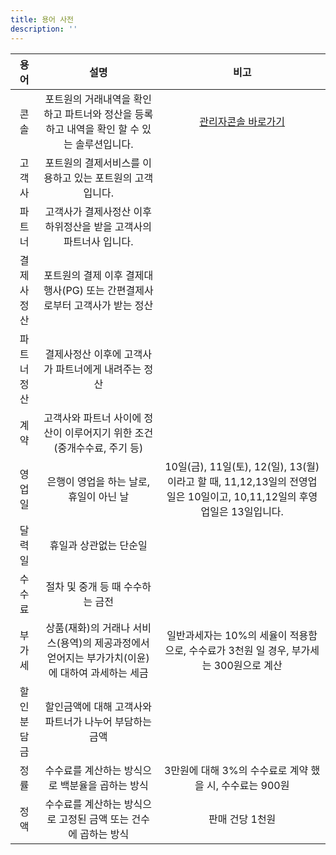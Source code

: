 ```yaml
---
title: 용어 사전
description: ''
---
```


|   용어  |                           설명                           |                                           비고                                          |
| :---: | :----------------------------------------------------: | :-----------------------------------------------------------------------------------: |
|   콘솔  |   포트원의 거래내역을 확인하고 파트너와 정산을 등록하고 내역을 확인 할 수 있는 솔루션입니다.  |                         [관리자콘솔 바로가기](https://admin.portone.io)                        |
|  고객사  |             포트원의 결제서비스를 이용하고 있는 포트원의 고객입니다.            |                                                                                       |
|  파트너  |          고객사가 결제사정산 이후 하위정산을 받을 고객사의 파트너사 입니다.         |                                                                                       |
| 결제사정산 |       포트원의 결제 이후 결제대행사(PG) 또는 간편결제사로부터 고객사가 받는 정산      |                                                                                       |
| 파트너정산 |              결제사정산 이후에 고객사가 파트너에게 내려주는 정산              |                                                                                       |
|   계약  |        고객사와 파트너 사이에 정산이 이루어지기 위한 조건(중개수수료, 주기 등)       |                                                                                       |
|  영업일  |                 은행이 영업을 하는 날로, 휴일이 아닌 날                | 10일(금), 11일(토), 12(일), 13(월)이라고 할 때, 11,12,13일의 전영업일은 10일이고, 10,11,12일의 후영업일은 13일입니다. |
|  달력일  |                      휴일과 상관없는 단순일                      |                                                                                       |
|  수수료  |                   절차 및 중개 등 때 수수하는 금전                  |                                                                                       |
|  부가세  | 상품(재화)의 거래나 서비스(용역)의 제공과정에서 얻어지는 부가가치(이윤)에 대하여 과세하는 세금 |                  일반과세자는 10%의 세율이 적용함으로, 수수료가 3천원 일 경우, 부가세는 300원으로 계산                 |
| 할인분담금 |             할인금액에 대해 고객사와 파트너가 나누어 부담하는 금액             |                                                                                       |
|   정률  |               수수료를 계산하는 방식으로 백분율을 곱하는 방식               |                          3만원에 대해 3%의 수수료로 계약 했을 시, 수수료는 900원                          |
|   정액  |           수수료를 계산하는 방식으로 고정된 금액 또는 건수에 곱하는 방식          |                                       판매 건당 1천원                                       |
